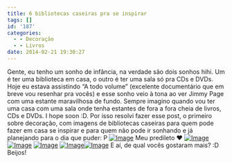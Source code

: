 ```yaml
---
title: 6 bibliotecas caseiras pra se inspirar
tags: []
id: '187'
categories:
  - - Decoração
  - - Livros
date: 2014-02-21 19:30:27
---
```


Gente, eu tenho um sonho de infância, na verdade são dois sonhos hihi. Um é ter uma biblioteca em casa, o outro é ter uma sala só pra CDs e DVDs. Hoje eu estava assistindo “A todo volume” (excelente documentário que em breve vou resenhar pra vocês) e esse sonho veio à tona ao ver Jimmy Page com uma estante maravilhosa de fundo. Sempre imagino quando vou ter uma casa com uma sala onde tenha estantes de fora a fora cheia de livros, CDs e DVDs. I hope soon :D. Por isso resolvi fazer esse post, o primeiro sobre decoração, com imagens de bibliotecas caseiras para quem pode fazer em casa se inspirar e para quem não pode ir sonhando e já planejando para o dia que puder: P [![Image](http://162.243.62.160/wp-content/uploads/2014/02/biblioteca-5.jpg?w=438)](http://162.243.62.160/wp-content/uploads/2014/02/biblioteca-5.jpg) Meu predileto ♥ [![Image](http://162.243.62.160/wp-content/uploads/2014/02/une-bibliotheque-sous-les-toits2000403907212.jpeg?w=590)](http://162.243.62.160/wp-content/uploads/2014/02/une-bibliotheque-sous-les-toits2000403907212.jpeg) [![Image](http://162.243.62.160/wp-content/uploads/2014/02/estante-para-livros-casa-e-jardim.jpg?w=530)](http://162.243.62.160/wp-content/uploads/2014/02/estante-para-livros-casa-e-jardim.jpg) [![Image](http://162.243.62.160/wp-content/uploads/2014/02/estante-arquitrecos-via-achados-de-decorac3a7c3a3ojpg.jpg?w=650)](http://162.243.62.160/wp-content/uploads/2014/02/estante-arquitrecos-via-achados-de-decorac3a7c3a3ojpg.jpg) [![Image](http://162.243.62.160/wp-content/uploads/2014/02/decoracao-interiores-estantes.jpg?w=650)](http://162.243.62.160/wp-content/uploads/2014/02/decoracao-interiores-estantes.jpg)[![Image](http://162.243.62.160/wp-content/uploads/2014/02/livros-guardados-em-armarios32628.jpg?w=650)](http://162.243.62.160/wp-content/uploads/2014/02/livros-guardados-em-armarios32628.jpg) E aí, de qual vocês gostaram mais? :D Beijos!